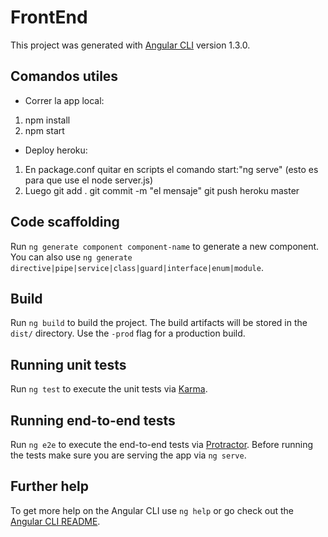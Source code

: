 # FrontEnd

This project was generated with [Angular CLI](https://github.com/angular/angular-cli) version 1.3.0.

## Comandos utiles

- Correr la app local: 
1. npm install
2. npm start

-  Deploy heroku:  
  1. En package.conf quitar en scripts el comando start:"ng serve" (esto es para que use el node server.js)
  2. Luego 
     git add . 
     git commit -m "el mensaje"
     git push heroku master

## Code scaffolding

Run `ng generate component component-name` to generate a new component. You can also use `ng generate directive|pipe|service|class|guard|interface|enum|module`.

## Build

Run `ng build` to build the project. The build artifacts will be stored in the `dist/` directory. Use the `-prod` flag for a production build.

## Running unit tests

Run `ng test` to execute the unit tests via [Karma](https://karma-runner.github.io).

## Running end-to-end tests

Run `ng e2e` to execute the end-to-end tests via [Protractor](http://www.protractortest.org/).
Before running the tests make sure you are serving the app via `ng serve`.

## Further help

To get more help on the Angular CLI use `ng help` or go check out the [Angular CLI README](https://github.com/angular/angular-cli/blob/master/README.md).
